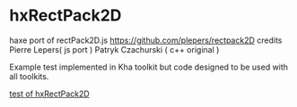 # hxRectPack2D
haxe port of rectPack2D.js https://github.com/plepers/rectpack2D credits Pierre Lepers( js port ) Patryk Czachurski ( c++ original )

Example test implemented in Kha toolkit but code designed to be used with all toolkits.



[test of hxRectPack2D](http://nanjizal.github.io/hxRectPack2D/bin/index.html)
